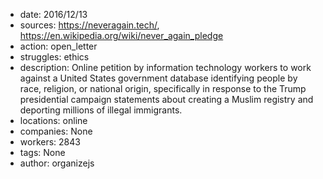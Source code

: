 - date: 2016/12/13
- sources: https://neveragain.tech/, https://en.wikipedia.org/wiki/never_again_pledge
- action: open_letter
- struggles: ethics
- description: Online petition by information technology workers to work against a United States government database identifying people by race, religion, or national origin, specifically in response to the Trump presidential campaign statements about creating a Muslim registry and deporting millions of illegal immigrants.
- locations: online
- companies: None
- workers: 2843
- tags: None
- author: organizejs
